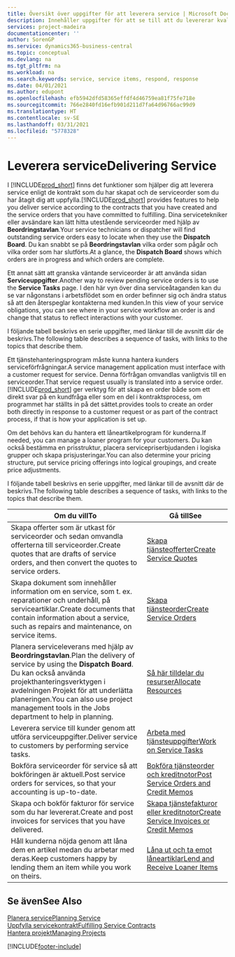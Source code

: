 ```yaml
---
title: Översikt över uppgifter för att leverera service | Microsoft Docs
description: Innehåller uppgifter för att se till att du levererar kvalitetsservice och lever upp till avtal med kunder.
services: project-madeira
documentationcenter: ''
author: SorenGP
ms.service: dynamics365-business-central
ms.topic: conceptual
ms.devlang: na
ms.tgt_pltfrm: na
ms.workload: na
ms.search.keywords: service, service items, respond, response
ms.date: 04/01/2021
ms.author: edupont
ms.openlocfilehash: efb5942dfd58365effdf4d46759ea81f75fe718e
ms.sourcegitcommit: 766e2840fd16efb901d211d7fa64d96766ac99d9
ms.translationtype: HT
ms.contentlocale: sv-SE
ms.lasthandoff: 03/31/2021
ms.locfileid: "5778328"
---
```

# <a name="delivering-service"></a><span data-ttu-id="8439f-103">Leverera service</span><span class="sxs-lookup"><span data-stu-id="8439f-103">Delivering Service</span></span>
<span data-ttu-id="8439f-104">I [!INCLUDE[prod_short](includes/prod_short.md)] finns det funktioner som hjälper dig att leverera service enligt de kontrakt som du har skapat och de serviceorder som du har åtagit dig att uppfylla.</span><span class="sxs-lookup"><span data-stu-id="8439f-104">[!INCLUDE[prod_short](includes/prod_short.md)] provides features to help you deliver service according to the contracts that you have created and the service orders that you have committed to fulfilling.</span></span> <span data-ttu-id="8439f-105">Dina servicetekniker eller avsändare kan lätt hitta utestående serviceorder med hjälp av **Beordringstavlan**.</span><span class="sxs-lookup"><span data-stu-id="8439f-105">Your service technicians or dispatcher will find outstanding service orders easy to locate when they use the **Dispatch Board**.</span></span> <span data-ttu-id="8439f-106">Du kan snabbt se på **Beordringstavlan** vilka order som pågår och vilka order som har slutförts.</span><span class="sxs-lookup"><span data-stu-id="8439f-106">At a glance, the **Dispatch Board** shows which orders are in progress and which orders are complete.</span></span>  
  
<span data-ttu-id="8439f-107">Ett annat sätt att granska väntande serviceorder är att använda sidan **Serviceuppgifter**.</span><span class="sxs-lookup"><span data-stu-id="8439f-107">Another way to review pending service orders is to use the **Service Tasks** page.</span></span> <span data-ttu-id="8439f-108">I den här vyn över dina serviceåtaganden kan du se var någonstans i arbetsflödet som en order befinner sig och ändra status så att den återspeglar kontakterna med kunden.</span><span class="sxs-lookup"><span data-stu-id="8439f-108">In this view of your service obligations, you can see where in your service workflow an order is and change that status to reflect interactions with your customer.</span></span>  
  
<span data-ttu-id="8439f-109">I följande tabell beskrivs en serie uppgifter, med länkar till de avsnitt där de beskrivs.</span><span class="sxs-lookup"><span data-stu-id="8439f-109">The following table describes a sequence of tasks, with links to the topics that describe them.</span></span>   

<span data-ttu-id="8439f-110">Ett tjänstehanteringsprogram måste kunna hantera kunders serviceförfrågningar.</span><span class="sxs-lookup"><span data-stu-id="8439f-110">A service management application must interface with a customer request for service.</span></span> <span data-ttu-id="8439f-111">Denna förfrågan omvandlas vanligtvis till en serviceorder.</span><span class="sxs-lookup"><span data-stu-id="8439f-111">That service request usually is translated into a service order.</span></span> [!INCLUDE[prod_short](includes/prod_short.md)] <span data-ttu-id="8439f-112">ger verktyg för att skapa en order både som ett direkt svar på en kundfråga eller som en del i kontraktsprocess, om programmet har ställts in på det sättet.</span><span class="sxs-lookup"><span data-stu-id="8439f-112">provides tools to create an order both directly in response to a customer request or as part of the contract process, if that is how your application is set up.</span></span>  
  
<span data-ttu-id="8439f-113">Om det behövs kan du hantera ett låneartikelprogram för kunderna.</span><span class="sxs-lookup"><span data-stu-id="8439f-113">If needed, you can manage a loaner program for your customers.</span></span> <span data-ttu-id="8439f-114">Du kan också bestämma en prisstruktur, placera servicepriserbjudanden i logiska grupper och skapa prisjusteringar.</span><span class="sxs-lookup"><span data-stu-id="8439f-114">You can also determine your pricing structure, put service pricing offerings into logical groupings, and create price adjustments.</span></span>  
  
<span data-ttu-id="8439f-115">I följande tabell beskrivs en serie uppgifter, med länkar till de avsnitt där de beskrivs.</span><span class="sxs-lookup"><span data-stu-id="8439f-115">The following table describes a sequence of tasks, with links to the topics that describe them.</span></span>   
  
|<span data-ttu-id="8439f-116">**Om du vill**</span><span class="sxs-lookup"><span data-stu-id="8439f-116">**To**</span></span>|<span data-ttu-id="8439f-117">**Gå till**</span><span class="sxs-lookup"><span data-stu-id="8439f-117">**See**</span></span>|  
|------------|-------------|  
|<span data-ttu-id="8439f-118">Skapa offerter som är utkast för serviceorder och sedan omvandla offerterna till serviceorder.</span><span class="sxs-lookup"><span data-stu-id="8439f-118">Create quotes that are drafts of service orders, and then convert the quotes to service orders.</span></span>|[<span data-ttu-id="8439f-119">Skapa tjänsteofferter</span><span class="sxs-lookup"><span data-stu-id="8439f-119">Create Service Quotes</span></span>](service-how-to-create-service-quotes.md)|
|<span data-ttu-id="8439f-120">Skapa dokument som innehåller information om en service, som t. ex. reparationer och underhåll, på serviceartiklar.</span><span class="sxs-lookup"><span data-stu-id="8439f-120">Create documents that contain information about a service, such as repairs and maintenance, on service items.</span></span>|[<span data-ttu-id="8439f-121">Skapa tjänsteorder</span><span class="sxs-lookup"><span data-stu-id="8439f-121">Create Service Orders</span></span>](service-how-to-create-service-orders.md)|
|<span data-ttu-id="8439f-122">Planera serviceleverans med hjälp av **Beordringstavlan**.</span><span class="sxs-lookup"><span data-stu-id="8439f-122">Plan the delivery of service by using the **Dispatch Board**.</span></span> <span data-ttu-id="8439f-123">Du kan också använda projekthanteringsverktygen i avdelningen Projekt för att underlätta planeringen.</span><span class="sxs-lookup"><span data-stu-id="8439f-123">You can also use project management tools in the Jobs department to help in planning.</span></span>|[<span data-ttu-id="8439f-124">Så här tilldelar du resurser</span><span class="sxs-lookup"><span data-stu-id="8439f-124">Allocate Resources</span></span>](service-how-to-allocate-resources.md)|  
|<span data-ttu-id="8439f-125">Leverera service till kunder genom att utföra serviceuppgifter.</span><span class="sxs-lookup"><span data-stu-id="8439f-125">Deliver service to customers by performing service tasks.</span></span>|[<span data-ttu-id="8439f-126">Arbeta med tjänsteuppgifter</span><span class="sxs-lookup"><span data-stu-id="8439f-126">Work on Service Tasks</span></span>](service-how-to-work-on-service-tasks.md)|  
|<span data-ttu-id="8439f-127">Bokföra serviceorder för service så att bokföringen är aktuell.</span><span class="sxs-lookup"><span data-stu-id="8439f-127">Post service orders for services, so that your accounting is up-to-date.</span></span>|[<span data-ttu-id="8439f-128">Bokföra tjänsteorder och kreditnotor</span><span class="sxs-lookup"><span data-stu-id="8439f-128">Post Service Orders and Credit Memos</span></span>](service-how-to-post-service-orders.md)|  
|<span data-ttu-id="8439f-129">Skapa och bokför fakturor för service som du har levererat.</span><span class="sxs-lookup"><span data-stu-id="8439f-129">Create and post invoices for services that you have delivered.</span></span>|[<span data-ttu-id="8439f-130">Skapa tjänstefakturor eller kreditnotor</span><span class="sxs-lookup"><span data-stu-id="8439f-130">Create Service Invoices or Credit Memos</span></span>](service-how-create-invoices.md)|  
|<span data-ttu-id="8439f-131">Håll kunderna nöjda genom att låna dem en artikel medan du arbetar med deras.</span><span class="sxs-lookup"><span data-stu-id="8439f-131">Keep customers happy by lending them an item while you work on theirs.</span></span>| [<span data-ttu-id="8439f-132">Låna ut och ta emot låneartiklar</span><span class="sxs-lookup"><span data-stu-id="8439f-132">Lend and Receive Loaner Items</span></span>](service-how-to-lend-receive-loaners.md)|
  
## <a name="see-also"></a><span data-ttu-id="8439f-133">Se även</span><span class="sxs-lookup"><span data-stu-id="8439f-133">See Also</span></span>  
[<span data-ttu-id="8439f-134">Planera service</span><span class="sxs-lookup"><span data-stu-id="8439f-134">Planning Service</span></span>](service-plan-service.md)  
[<span data-ttu-id="8439f-135">Uppfylla servicekontrakt</span><span class="sxs-lookup"><span data-stu-id="8439f-135">Fulfilling Service Contracts</span></span>](service-fulfill-service-contracts.md)  
[<span data-ttu-id="8439f-136">Hantera projekt</span><span class="sxs-lookup"><span data-stu-id="8439f-136">Managing Projects</span></span>](projects-manage-projects.md)  


[!INCLUDE[footer-include](includes/footer-banner.md)]